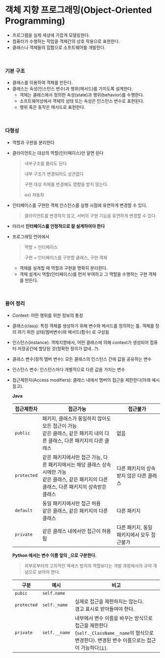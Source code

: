 # 객체 지향 프로그래밍(Object-Oriented Programming)

* 프로그램을 실제 세상에 가깝게 모델링한다.
* 컴퓨터가 수행하는 작업을 객체간의 상호 작용으로 표현한다.
* 클래스나 객체들의 집합으로 소프트웨어를 개발한다.

<br>

### 기본 구조

* 클래스를 이용하여 객체를 만든다.
* 클래스는 속성(인스턴스 변수)과 행위(메서드)를 가지도록 설계한다.
  * 객체는 클래스에서 정의한 속성(state)과 행위(behavior)를 수행한다.
  * 소프트웨어상에서 객체의 상태 또는 속성은 인스턴스 변수로 표현된다.
  * 행위 혹은 동작은 메서드로 표현한다.

<BR>

### 다형성

* 역할과 구현을 분리한다

* 클라이언트는 대상의 역할(인터페이스)만 알면 된다

  > 내부구조를 몰라도 된다
  >
  > 내부 구조가 변경되어도 상관없다
  >
  > 구현 대상 자체를 변경해도 영향을 받지 않는다.
  >
  > ex) 자동차

* 인터페이스를 구현한 객체 인스턴스를 실행 시점에 유연하게 변경할 수 있다.

  > 클라이언트를 변경하지 않고, 서버의 구현 기능을 유연하게 변경할 수 있다.

* 따라서 **인터페이스를 안정적으로 잘 설계하여야 한다**

* 프로그래밍 언어에서

  > 역할 = 인터페이스
  >
  > 구현 = 인터페이스를 구현할 클래스, 구현 객체

  * 객체를 설계할 때 역할과 구현을 명확히 분리한다.
  * 객체 설계시 역할(인터페이스)를 먼저 부여하고 그 역할을 수행하는 구현 객체를 만든다.



<br>

### 용어 정리

* Context: 어떤 행위를 위한 정보의 통칭

* 클래스(class): 특정 객체를 생성하기 위해 변수와 메서드를 정의하는 틀. 객체를 정의 하기 위한 상태(멤버변수)와 메서드(함수) 로 구성됨

* 인스턴스(instance): 객체지향에서, 어떤 클래스에 의해 context가 생성되어 컴퓨터 저장공간에 할당된 것(정확한 정의가 없네...?).

* 클래스 변수(정적 멤버 변수): 모든 클래스의 인스턴스 간에 값을 공유하는 변수

* 인스턴스 변수: 인스턴스마다 개별적으로 다른 값을 가지는 변수

* 접근제한자(Access modifiers): 클래스 내에서 멤버의 접근을 제한한다(아래 예시 참고).

  **Java**

  | 접근제한자  | 접근가능                                                     | 접근불가                                   |
  | ----------- | ------------------------------------------------------------ | ------------------------------------------ |
  | `public`    | 패키지, 클래스가 동일하지 않아도 모든 접근이 가능<br>같은 클래스, 같은 패키지 내의 다른 클래스, 다른 패키지의 다른 클래스 | 없음                                       |
  | `protected` | 같은 패키지에서만 접근 가능, 다른 패키지에서는 해당 클래스 상속시에만 가능<br>같은 클래스, 같은 패키지의 다른 클래스, 다른 패키지의 상속받은 클래스 | 다른 패키지의 상속받지 않은 다른 클래스    |
  | `default`   | 동일 패키지에서만 접근 허용<br>같은 클래스, 같은 패키지의 다른 클래스 | 다른 패키지                                |
  | `private`   | 같은 클래스 내에서만 접근이 허용됨                           | 다른 패키지, 동일 패키지에서 모두 접근불가 |

  **Python 에서는 변수 이름 앞의 `_`으로 구분한다.**

  > 외부로부터의 고의적인 액세스 방지의 역할보다는 개발 과정에서의 규약 개념으로 보아야 한다.
  
  | 구분        | 예시          | 비고                                                         |
  | ----------- | ------------- | ------------------------------------------------------------ |
  | `pubic`     | `self.name`   |                                                              |
  | `protected` | `self._name`  | 실제로 접근을 제한하지는 않는다.<br>경고 표시로 받아들여야 한다. |
  | `private`   | `self.__name` | 내부에서 변수 이름을 바꾸는 방식으로 접근을 제한한다(`self._ClassName__name`의 형식으로 변경한다). 변경된 변수 이름으로는 접근이 가능하다[`[1]`](https://stackoverflow.com/questions/70528/why-are-pythons-private-methods-not-actually-private). |

